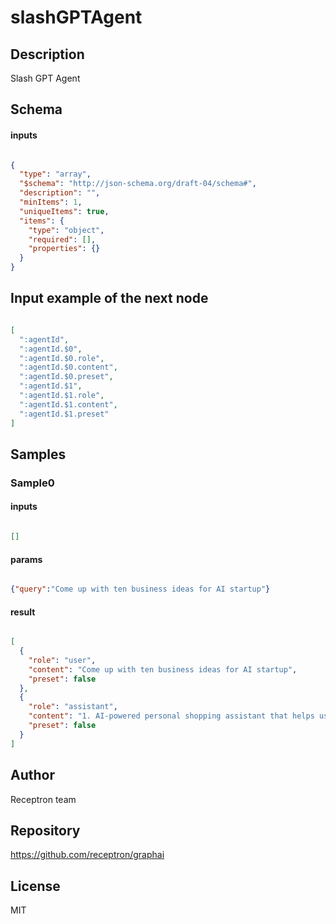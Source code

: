 # slashGPTAgent

## Description

Slash GPT Agent

## Schema

#### inputs

```json

{
  "type": "array",
  "$schema": "http://json-schema.org/draft-04/schema#",
  "description": "",
  "minItems": 1,
  "uniqueItems": true,
  "items": {
    "type": "object",
    "required": [],
    "properties": {}
  }
}

````

## Input example of the next node

```json

[
  ":agentId",
  ":agentId.$0",
  ":agentId.$0.role",
  ":agentId.$0.content",
  ":agentId.$0.preset",
  ":agentId.$1",
  ":agentId.$1.role",
  ":agentId.$1.content",
  ":agentId.$1.preset"
]

````

## Samples

### Sample0

#### inputs

```json

[]

````

#### params

```json

{"query":"Come up with ten business ideas for AI startup"}

````

#### result

```json

[
  {
    "role": "user",
    "content": "Come up with ten business ideas for AI startup",
    "preset": false
  },
  {
    "role": "assistant",
    "content": "1. AI-powered personal shopping assistant that helps users find clothes that fit their style and budget.\n2. AI-powered health monitoring system that analyzes user data to provide personalized healthcare recommendations.\n3. AI-powered chatbot for customer service that can handle a variety of queries and provide quick responses.\n4. AI-powered virtual personal trainer that creates customized workout plans based on user goals and progress.\n5. AI-powered language translation service that can accurately translate text and voice in real-time.\n6. AI-powered financial advisor that analyzes user spending habits and offers personalized advice for saving and investing.\n7. AI-powered content creation platform that uses algorithms to generate engaging articles, videos, and social media posts.\n8. AI-powered job matching platform that connects job seekers with relevant opportunities based on their skills and experience.\n9. AI-powered cybersecurity solution that continuously monitors and protects against online threats and data breaches.\n10. AI-powered educational platform that uses personalized learning algorithms to help students improve their skills and knowledge in various subjects.",
    "preset": false
  }
]

````

## Author

Receptron team

## Repository

https://github.com/receptron/graphai

## License

MIT

